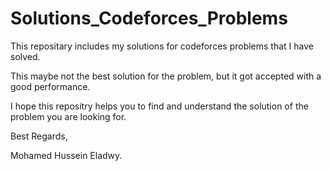 # Solutions_Codeforces_Problems
This repositary includes my solutions for codeforces problems that I have solved.

This maybe not the best solution for the problem, but it got accepted with a good performance.

I hope this repositry helps you to find and understand the solution of the problem you are looking for.

Best Regards, 

Mohamed Hussein Eladwy.
